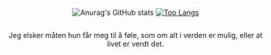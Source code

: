 <div id="header" align="center">
  
  ![Anurag's GitHub stats](https://github-readme-stats.vercel.app/api?username=likevelerjegher&show_icons=true&theme=transparent&hide_border=true&layout=compact)
  [![Top Langs](https://github-readme-stats.vercel.app/api/top-langs/?username=likevelerjegher&theme=transparent&hide_border=true&layout=compact)](https://github.com/t1coz)
  
  <img src="https://komarev.com/ghpvc/?username=likevelerjegher&style=flat-square&color=blue" alt=""/>

  Jeg elsker måten hun får meg til å føle, som om alt i verden er mulig, eller at livet er verdt det.
</div>
